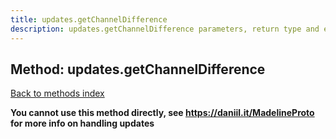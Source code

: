 ```yaml
---
title: updates.getChannelDifference
description: updates.getChannelDifference parameters, return type and example
---
```

## Method: updates.getChannelDifference  
[Back to methods index](index.md)


**You cannot use this method directly, see https://daniil.it/MadelineProto for more info on handling updates**




